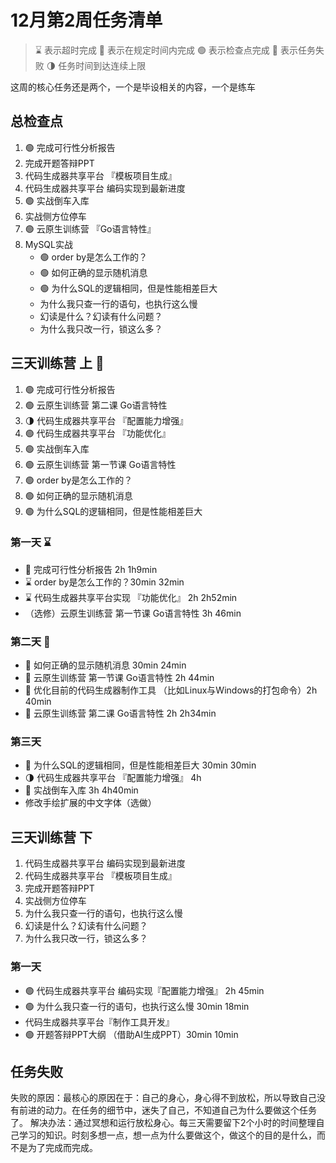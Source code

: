# 12月第2周任务清单
> ⌛️ 表示超时完成
> 🍻 表示在规定时间内完成
> 🟢 表示检查点完成
> 🔴 表示任务失败
> 🌗 任务时间到达连续上限

这周的核心任务还是两个，一个是毕设相关的内容，一个是练车
## 总检查点
1. 🟢 完成可行性分析报告
2. 完成开题答辩PPT
3. 代码生成器共享平台 『模板项目生成』
4. 代码生成器共享平台 编码实现到最新进度
5. 🟢 实战倒车入库
6. 实战侧方位停车
7. 🟢 云原生训练营 『Go语言特性』
8. MySQL实战
    - 🟢 order by是怎么工作的？
    - 🟢 如何正确的显示随机消息
    - 🟢 为什么SQL的逻辑相同，但是性能相差巨大
    - 为什么我只查一行的语句，也执行这么慢
    - 幻读是什么？幻读有什么问题？
    - 为什么我只改一行，锁这么多？
## 三天训练营 上 🍻
1. 🟢 完成可行性分析报告
2. 🟢 云原生训练营 第二课 Go语言特性
3. 🌗 代码生成器共享平台 『配置能力增强』
4. 🟢 代码生成器共享平台 『功能优化』
5. 🟢 实战倒车入库
6. 🟢 云原生训练营 第一节课 Go语言特性
7. 🟢 order by是怎么工作的？
8. 🟢 如何正确的显示随机消息
9. 🟢 为什么SQL的逻辑相同，但是性能相差巨大
### 第一天 ⌛️
- 🍻  完成可行性分析报告 2h 1h9min
-  ⌛️ order by是怎么工作的？30min 32min
- ⌛️ 代码生成器共享平台实现 『功能优化』 2h 2h52min
- （选修）云原生训练营 第一节课 Go语言特性 3h 46min
### 第二天 🍻 
- 🍻 如何正确的显示随机消息 30min 24min
- 🍻 云原生训练营 第一节课 Go语言特性 2h 44min
- 🍻 优化目前的代码生成器制作工具 （比如Linux与Windows的打包命令）2h 40min
- 🍻 云原生训练营 第二课 Go语言特性 2h 2h34min
### 第三天
- 🍻 为什么SQL的逻辑相同，但是性能相差巨大 30min 30min
- 🌗 代码生成器共享平台 『配置能力增强』 4h
- 🍻 实战倒车入库 3h 4h40min
- 修改手绘扩展的中文字体（选做）
## 三天训练营 下
1. 代码生成器共享平台 编码实现到最新进度
2. 代码生成器共享平台 『模板项目生成』
3. 完成开题答辩PPT
4. 实战侧方位停车
5. 为什么我只查一行的语句，也执行这么慢
6. 幻读是什么？幻读有什么问题？
7. 为什么我只改一行，锁这么多？
### 第一天
- 🟢 代码生成器共享平台 编码实现『配置能力增强』 2h 45min
- 🟢 为什么我只查一行的语句，也执行这么慢 30min 18min
-  代码生成器共享平台『制作工具开发』
- 🟢 开题答辩PPT大纲 （借助AI生成PPT）30min 10min

## 任务失败
失败的原因：最核心的原因在于：自己的身心，身心得不到放松，所以导致自己没有前进的动力。在任务的细节中，迷失了自己，不知道自己为什么要做这个任务了。
解决办法：通过冥想和运行放松身心。每三天需要留下2个小时的时间整理自己学习的知识。时刻多想一点，想一点为什么要做这个，做这个的目的是什么，而不是为了完成而完成。
